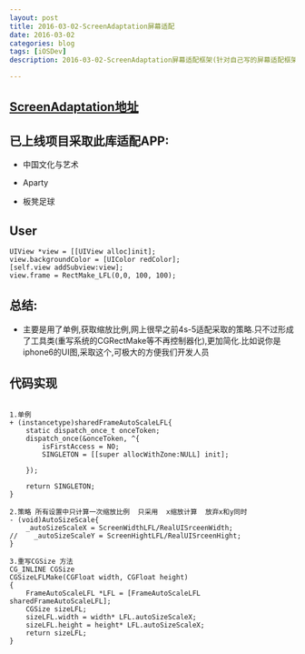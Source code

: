 ```yaml
---
layout: post
title: 2016-03-02-ScreenAdaptation屏幕适配
date: 2016-03-02
categories: blog
tags: [iOSDev]
description: 2016-03-02-ScreenAdaptation屏幕适配框架(针对自己写的屏幕适配框架介绍)

---
```


## [ScreenAdaptation地址](https://github.com/DevDragonLi/ScreenAdaptation-Rapid)

## 已上线项目采取此库适配APP:

- 中国文化与艺术

- Aparty

- 板凳足球

## User

```
UIView *view = [[UIView alloc]init];
view.backgroundColor = [UIColor redColor];
[self.view addSubview:view];
view.frame = RectMake_LFL(0,0, 100, 100);

```

## 总结:
- 主要是用了单例,获取缩放比例,网上很早之前4s-5适配采取的策略.只不过形成了工具类(重写系统的CGRectMake等不再控制器化),更加简化.比如说你是iphone6的UI图,采取这个,可极大的方便我们开发人员



## 代码实现

```

1.单例
+ (instancetype)sharedFrameAutoScaleLFL{
    static dispatch_once_t onceToken;
    dispatch_once(&onceToken, ^{
        isFirstAccess = NO;
        SINGLETON = [[super allocWithZone:NULL] init];
        
    });
    
    return SINGLETON;
}

2.策略 所有设置中只计算一次缩放比例  只采用  x缩放计算  放弃x和y同时
- (void)AutoSizeScale{
    _autoSizeScaleX = ScreenWidthLFL/RealUISrceenWidth;
//    _autoSizeScaleY = ScreenHightLFL/RealUISrceenHight;
}

3.重写CGSize 方法
CG_INLINE CGSize
CGSizeLFLMake(CGFloat width, CGFloat height)
{
    FrameAutoScaleLFL *LFL = [FrameAutoScaleLFL sharedFrameAutoScaleLFL];
    CGSize sizeLFL;
    sizeLFL.width = width* LFL.autoSizeScaleX;
    sizeLFL.height = height* LFL.autoSizeScaleX;
    return sizeLFL;
}


```



